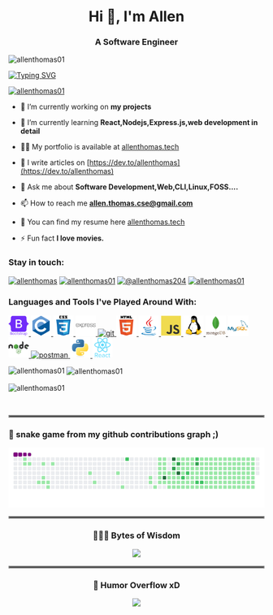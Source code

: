 <h1 align="center">Hi 👋, I'm Allen</h1>
<h3 align="center">A Software Engineer</h3>

<p align="left"> <img src="https://komarev.com/ghpvc/?username=allenthomas01&label=Profile%20views&color=1473ad&style=flat" alt="allenthomas01" /> </p>
<!--  old profile view comment start 
> 👀 PROFILE VIEWS
<img src="https://count.getloli.com/get/@:allenthomas01" alt=":name" width="30%" height="30%" />

<img src="https://komarev.com/ghpvc/?username=allenthomas01&style=flat-square&label=Visitors" width="0.1%" height="0.1%"/>
 old profile views comment end -->

 
[![Typing SVG](https://readme-typing-svg.demolab.com?font=Fira+Code&pause=1200&color=1B8EFF&background=2CFEE100&width=600&lines=I+am+a+passionate+Software+Engineer%F0%9F%A7%91%E2%80%8D%F0%9F%92%BB;and+Open+Source+Advocate.;I+tinker+with+software+to+craft+solutions%2C;to+problems+i+created.+(most+of+them)+%F0%9F%99%83;May+the+FOSS+be+with+you+%F0%9F%A4%96)](https://git.io/typing-svg)
 
<!--  ![animated profile](https://github.com/allenthomas01/allenthomas01/assets/82997175/dd0d1495-b353-4541-9f7f-0cbc2702af5d)  -->

<p align="left"> <a href="https://github.com/ryo-ma/github-profile-trophy"><img src="https://github-profile-trophy.vercel.app/?username=allenthomas01" alt="allenthomas01" /></a> </p>

- 🔭 I’m currently working on **my projects**

- 🌱 I’m currently learning **React,Nodejs,Express.js,web development in detail**

- 👨‍💻 My portfolio is available at [allenthomas.tech](allenthomas.tech)

- 📝 I write articles on [https://dev.to/allenthomas](https://dev.to/allenthomas)

- 💬 Ask me about **Software Development,Web,CLI,Linux,FOSS....**

- 📫 How to reach me **allen.thomas.cse@gmail.com**

- 📄 You can find my resume here [allenthomas.tech](allenthomas.tech)

- ⚡ Fun fact **I love movies.**

<!-- comment start for blog import from dev.to using github actions
### Blogs posts
 BLOG-POST-LIST:START 
 BLOG-POST-LIST:END 

comment end for blog import from dev.to using github actions -->

<h3 align="left">Stay in touch:</h3>
<p align="left">
<a href="https://dev.to/allenthomas" target="blank"><img align="center" src="https://raw.githubusercontent.com/rahuldkjain/github-profile-readme-generator/master/src/images/icons/Social/devto.svg" alt="allenthomas" height="30" width="40" /></a>
<a href="https://linkedin.com/in/allenthomas01" target="blank"><img align="center" src="https://raw.githubusercontent.com/rahuldkjain/github-profile-readme-generator/master/src/images/icons/Social/linked-in-alt.svg" alt="allenthomas01" height="30" width="40" /></a>
<a href="https://medium.com/@allenthomas204" target="blank"><img align="center" src="https://raw.githubusercontent.com/rahuldkjain/github-profile-readme-generator/master/src/images/icons/Social/medium.svg" alt="@allenthomas204" height="30" width="40" /></a>
<a href="https://www.leetcode.com/allenthomas01" target="blank"><img align="center" src="https://raw.githubusercontent.com/rahuldkjain/github-profile-readme-generator/master/src/images/icons/Social/leet-code.svg" alt="allenthomas01" height="30" width="40" /></a>
</p>

<h3 align="left">Languages and Tools I've Played Around With:</h3>
<p align="left"> <a href="https://getbootstrap.com" target="_blank" rel="noreferrer"> <img src="https://raw.githubusercontent.com/devicons/devicon/master/icons/bootstrap/bootstrap-plain-wordmark.svg" alt="bootstrap" width="40" height="40"/> </a> <a href="https://www.cprogramming.com/" target="_blank" rel="noreferrer"> <img src="https://raw.githubusercontent.com/devicons/devicon/master/icons/c/c-original.svg" alt="c" width="40" height="40"/> </a> <a href="https://www.w3schools.com/css/" target="_blank" rel="noreferrer"> <img src="https://raw.githubusercontent.com/devicons/devicon/master/icons/css3/css3-original-wordmark.svg" alt="css3" width="40" height="40"/> </a> <a href="https://expressjs.com" target="_blank" rel="noreferrer"> <img src="https://raw.githubusercontent.com/devicons/devicon/master/icons/express/express-original-wordmark.svg" alt="express" width="40" height="40"/> </a> <a href="https://git-scm.com/" target="_blank" rel="noreferrer"> <img src="https://www.vectorlogo.zone/logos/git-scm/git-scm-icon.svg" alt="git" width="40" height="40"/> </a> <a href="https://www.w3.org/html/" target="_blank" rel="noreferrer"> <img src="https://raw.githubusercontent.com/devicons/devicon/master/icons/html5/html5-original-wordmark.svg" alt="html5" width="40" height="40"/> </a> <a href="https://www.java.com" target="_blank" rel="noreferrer"> <img src="https://raw.githubusercontent.com/devicons/devicon/master/icons/java/java-original.svg" alt="java" width="40" height="40"/> </a> <a href="https://developer.mozilla.org/en-US/docs/Web/JavaScript" target="_blank" rel="noreferrer"> <img src="https://raw.githubusercontent.com/devicons/devicon/master/icons/javascript/javascript-original.svg" alt="javascript" width="40" height="40"/> </a> <a href="https://www.linux.org/" target="_blank" rel="noreferrer"> <img src="https://raw.githubusercontent.com/devicons/devicon/master/icons/linux/linux-original.svg" alt="linux" width="40" height="40"/> </a> <a href="https://www.mongodb.com/" target="_blank" rel="noreferrer"> <img src="https://raw.githubusercontent.com/devicons/devicon/master/icons/mongodb/mongodb-original-wordmark.svg" alt="mongodb" width="40" height="40"/> </a> <a href="https://www.mysql.com/" target="_blank" rel="noreferrer"> <img src="https://raw.githubusercontent.com/devicons/devicon/master/icons/mysql/mysql-original-wordmark.svg" alt="mysql" width="40" height="40"/> </a> <a href="https://nodejs.org" target="_blank" rel="noreferrer"> <img src="https://raw.githubusercontent.com/devicons/devicon/master/icons/nodejs/nodejs-original-wordmark.svg" alt="nodejs" width="40" height="40"/> </a> <a href="https://postman.com" target="_blank" rel="noreferrer"> <img src="https://www.vectorlogo.zone/logos/getpostman/getpostman-icon.svg" alt="postman" width="40" height="40"/> </a> <a href="https://www.python.org" target="_blank" rel="noreferrer"> <img src="https://raw.githubusercontent.com/devicons/devicon/master/icons/python/python-original.svg" alt="python" width="40" height="40"/> </a> <a href="https://reactjs.org/" target="_blank" rel="noreferrer"> <img src="https://raw.githubusercontent.com/devicons/devicon/master/icons/react/react-original-wordmark.svg" alt="react" width="40" height="40"/> </a> </p>

<p><img align="left" src="https://github-readme-stats.vercel.app/api/top-langs?username=allenthomas01&show_icons=true&theme=dracula&locale=en&layout=compact" alt="allenthomas01" /></p>

<p>&nbsp;<img align="center" src="https://github-readme-stats.vercel.app/api?username=allenthomas01&show_icons=true&theme=dracula&locale=en" alt="allenthomas01" /></p>

<p><img align="center" src="https://github-readme-streak-stats.herokuapp.com/?user=allenthomas01&theme=dark" alt="allenthomas01" /></p>







<!-- ### 🖤 Open Source Advocate &nbsp; | &nbsp; Software Developer | &nbsp; CSE Graduate
- 🌟 About Me: &nbsp;
 
  > - __As a highly motivated and ambitious Software Engineer, I love designing solutions where I can apply my problem solving skills and passion for the field.__
  > - __I advocate for the use and advancement of Open Source solutions and spend a lot of time in the community learning and discovering new things.__
  > - __Graduated with B.Tech in Computer Science and Engineering (CSE) from <a href="http://www.rit.ac.in/">RIT, Govt Engg College, Kottayam</a>, affiliated with <a href="https://www.ktu.edu.in/">KTU University</a>.__
- 🔭 I’m currently working on: __My projects__ 
- 🌱 I’m currently learning: __MongoDB,Nodejs,PostgreSQL__
- 💬 Ask me about: __Software development,Web,CL,Linux,FOSS,Stories.....__
- 🌩️ Fun fact: __I love tweaking software and customising it. So I play around them a lot.__
- ⚡ Super Fun fact: __Linux is my favourite playground! and NO, I don't use Arch btw 🙃__ -->

<!-- 
 <hr style="border:2px solid gray">

### 📧 Stay in touch:
<table>
  <tr>
        <th>My Website</th>
        <th>My Resume</th>
        <th>LinkedIn</th>
  </tr>
    <tr>    
        <td>
            <a href="https://allenthomas.me/"><img src="https://img.shields.io/badge/website-blue?style=for-the-badge&logo=About.me&logoColor=white" /></a>
        </td>
        <td>
            <a href="https://allenthomas.me/"><img src="https://img.shields.io/badge/resume-blue?style=for-the-badge&logo=cv&logoColor=white" /></a>
        </td>
        <td>
        <a href="https://www.linkedin.com/in/allenthomas01/"><img src="https://img.shields.io/badge/LinkedIn-0077B5?style=for-the-badge&logo=linkedin&logoColor=white"  /></a>
        </td>
    </tr>
</table>

<hr style="border:2px solid gray">



###  <img src='https://media1.giphy.com/media/du3J3cXyzhj75IOgvA/giphy.gif?cid=ecf05e47x2g034i9pzwtzzsd3xgg2w9nr94t4tflbbgo3008&rid=giphy.gif' width='24'> My GitHub Stats -->
<!--
<table>
    <tr>
        <td>
            <img src="https://github-profile-trophy.vercel.app/?username=allenthomas01&theme=tokyonight&row=3&column=4&no-bg=true"  width="155%" height="155%"/>
        </td>
        <td>
            <img src="https://github-readme-streak-stats.herokuapp.com/?user=allenthomas01&theme=radical" width="155%" height="155%"/>
        </td> 
    </tr>
    <tr>
        <td>
            <img src="https://github-readme-stats.vercel.app/api?username=allenthomas01&show_icons=true&theme=tokyonight&rank_icon=percentile&count_private=true&role=owner,collaborator&show=reviews,discussions_answered" width="155%" height="155%"/>
        </td>
        <td>
            <img src="https://github-readme-stats.vercel.app/api/top-langs/?username=allenthomas01&theme=tokyonight&langs_count=10&layout=compact&hide=jupyter%20notebook,dart,html,css" width="155%" height="155%"/>
        </td>
    </tr>
</table>
-->
<!-- 
<p align="center">&nbsp;
<img src="https://github-readme-streak-stats.herokuapp.com/?user=allenthomas01&theme=radical" width=49%/>
<img src="https://github-readme-stats-sigma-five.vercel.app/api?username=allenthomas01&theme=tokyonight&show_icons=true" width=49%/>
</p>

<p align="center">&nbsp;
<img src="https://github-profile-trophy.vercel.app/?username=allenthomas01&theme=tokyonight&row=3&column=4&no-bg=true" height=45%/>
<img src="https://github-readme-stats.vercel.app/api/top-langs/?username=allenthomas01&theme=tokyonight&langs_count=10&layout=compact&hide=jupyter%20notebook,dart,html,css" height=45%/>
</p> -->
<!-- COMMENTING OUT ANURAGHAZRA'S README STATS 
<img src="https://github-readme-stats.vercel.app/api?username=allenthomas01&show_icons=true&theme=tokyonight&rank_icon=github&count_private=true"/>
-->
<!--  useful attributes
&count_private=true&include_all_commits=true (add this to include all commits in the stats)
&role=owner,collaborator&show=reviews,discussions_answered (show discussions etc)
-->

<!--   display code time. generate it by signing up on wakatime
### Wakatime stats
<img src="https://github-readme-stats.vercel.app/api/wakatime?username=YOUR_WAKATIME_USERNAME" />

-->
<!-- 
### 💻 Tools and Tech I've Played Around With

<table>
    <tr>
        <td>Cloud </td>
        <td>
            <a href=""><img src="https://img.shields.io/badge/Google_Cloud-4285F4?style=for-the-badge&logo=google-cloud&logoColor=white"  /></a>
            <a href=""><img src="https://img.shields.io/badge/Heroku-430098?style=for-the-badge&logo=heroku&logoColor=white"  /></a>
            <a href=""><img src="https://img.shields.io/badge/GitHub_Actions-2088FF?style=for-the-badge&logo=github-actions&logoColor=white"  /></a>
        </td>
    </tr>
    <tr>
        <td>CI/CD</td>
        <td>
            <a href=""><img src="https://img.shields.io/badge/Jenkins-D24939?style=for-the-badge&logo=Jenkins&logoColor=white" /></a>
            <a href=""><img src="https://img.shields.io/badge/GitHub-100000?style=for-the-badge&logo=github&logoColor=white"/></a>
        </td>
    </tr>
    <tr>
        <td>SysOps</td>
        <td>
            <a href=""><img src="https://img.shields.io/badge/docker-%230db7ed.svg?style=for-the-badge&logo=docker&logoColor=white"  /></a>
            <a href=""><img src="https://img.shields.io/badge/kubernetes-%23326ce5.svg?style=for-the-badge&logo=kubernetes&logoColor=white"  /></a>
            <a href=""><img src="https://img.shields.io/badge/Linux-FCC624?style=for-the-badge&logo=linux&logoColor=black"  /></a>
            <a href=""><img src="https://img.shields.io/badge/Ubuntu-E95420?style=for-the-badge&logo=ubuntu&logoColor=white"  /></a>
            <a href=""><img src="https://img.shields.io/badge/Shell_Script-121011?style=for-the-badge&logo=gnu-bash&logoColor=white"  /></a>
        </td>
    </tr>
    <tr>
        <td>Programming/Backend</td>
        <td>
            <a href=""><img src="https://img.shields.io/badge/Java-ED8B00?style=for-the-badge&logo=openjdk&logoColor=white"  /></a>
            <a href=""><img src="https://img.shields.io/badge/Python-14354C?style=for-the-badge&logo=python&logoColor=white"  /></a>
            <a href=""><img src="https://img.shields.io/badge/JavaScript-F7DF1E?style=for-the-badge&logo=JavaScript&logoColor=black"  /></a>
            <a href=""><img src="https://img.shields.io/badge/Node.js-43853D?style=for-the-badge&logo=node.js&logoColor=white"  /></a>
            <a href=""><img src="https://img.shields.io/badge/C%2B%2B-00599C?style=for-the-badge&logo=c%2B%2B&logoColor=white"  /></a>
        </td>
    </tr>
    <tr>
        <td>Databases</td>
        <td>
            <a href=""><img src="https://img.shields.io/badge/MongoDB-4EA94B?style=for-the-badge&logo=mongodb&logoColor=white"  /></a>
            <a href=""><img src="https://img.shields.io/badge/MySQL-00000F?style=for-the-badge&logo=mysql&logoColor=white"  /></a>
        </td>
    </tr>
    <tr>
        <td>Others</td>
        <td>
            <a href=""><img src="https://img.shields.io/badge/GIT-E44C30?style=for-the-badge&logo=git&logoColor=white"  /></a>
            <a href=""><img src="https://img.shields.io/badge/Postman-FF6C37?style=for-the-badge&logo=postman&logoColor=white" /></a>
        </td>
    </tr>
</table>
 -->

<br/>
<hr style="border:2px solid gray">


### 🐍 snake game from my github contributions graph ;)

<picture>
  <source media="(prefers-color-scheme: dark)" srcset="https://github.com/allenthomas01/allenthomas01/blob/output/github-contribution-grid-snake-dark.svg" />
  <source media="(prefers-color-scheme: light)" srcset="https://github.com/allenthomas01/allenthomas01/blob/output/github-contribution-grid-snake.svg" />
  <img src="https://github.com/allenthomas01/allenthomas01/blob/output/github-contribution-grid-snake.gif"/>
</picture>

<!-- 
### 🚀 Favourite Repositories
<a href="https://github.com/allenthomas01/YoutubeDownloader">
  <img align="center" src="https://github-readme-stats.vercel.app/api/pin/?username=allenthomas01&repo=YoutubeDownloader&theme=apprentice&show_owner=true" />
</a>
 -->


<hr style="border:2px solid gray">

<div align="center">
<h3 align="center"> 👨‍💻💡 Bytes of Wisdom </h1>
<img src="https://quotes-github-readme.vercel.app/api?theme=dark" />
</div>

<hr style="border:2px solid gray">
 <div align="center">
  <h3 align="center">🤖 Humor Overflow xD</h1>
 <img src="https://readme-jokes.vercel.app/api"/>
 </div>

 


